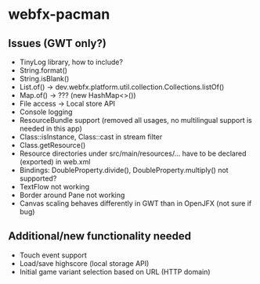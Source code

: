 # webfx-pacman

## Issues (GWT only?)
- TinyLog library, how to include?
- String.format()
- String.isBlank()
- List.of() -> dev.webfx.platform.util.collection.Collections.listOf()
- Map.of() -> ??? (new HashMap<>())
- File access -> Local store API
- Console logging
- ResourceBundle support (removed all usages, no multilingual support is needed in this app)
- Class::isInstance, Class::cast in stream filter
- Class.getResource()
- Resource directories under src/main/resources/... have to be declared (exported) in web.xml
- Bindings: DoubleProperty.divide(), DoubleProperty.multiply() not supported?
- TextFlow not working
- Border around Pane not working
- Canvas scaling behaves differently in GWT than in OpenJFX (not sure if bug)

## Additional/new functionality needed
- Touch event support
- Load/save highscore (local storage API)
- Initial game variant selection based on URL (HTTP domain) 